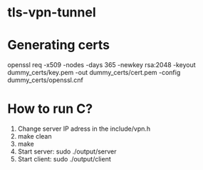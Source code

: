 # tls-vpn-tunnel

# Generating certs
openssl req -x509 -nodes -days 365 -newkey rsa:2048 -keyout dummy_certs/key.pem -out dummy_certs/cert.pem -config dummy_certs/openssl.cnf

# How to run C?
1. Change server IP adress in the include/vpn.h
2. make clean
3. make
4. Start server: sudo ./output/server
5. Start client: sudo ./output/client